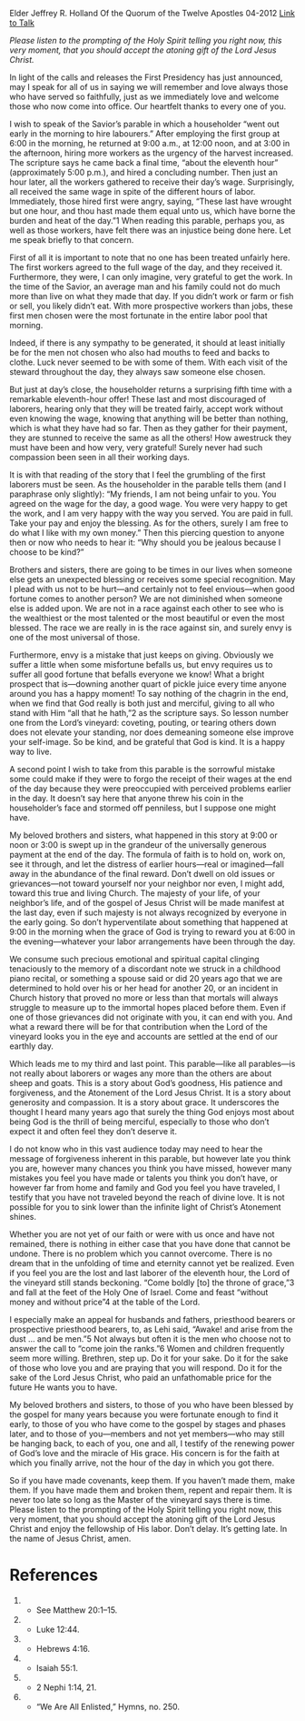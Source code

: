Elder Jeffrey R. Holland
Of the Quorum of the Twelve Apostles
04-2012
[Link to Talk](https://www.churchofjesuschrist.org/study/general-conference/2012/04/the-laborers-in-the-vineyard?lang=eng)

_Please listen to the prompting of the Holy Spirit telling you right now, this very moment, that you should accept the atoning gift of the Lord Jesus Christ._

In light of the calls and releases the First Presidency has just announced, may I speak for all of us in saying we will remember and love always those who have served so faithfully, just as we immediately love and welcome those who now come into office. Our heartfelt thanks to every one of you.

I wish to speak of the Savior’s parable in which a householder “went out early in the morning to hire labourers.” After employing the first group at 6:00 in the morning, he returned at 9:00 a.m., at 12:00 noon, and at 3:00 in the afternoon, hiring more workers as the urgency of the harvest increased. The scripture says he came back a final time, “about the eleventh hour” (approximately 5:00 p.m.), and hired a concluding number. Then just an hour later, all the workers gathered to receive their day’s wage. Surprisingly, all received the same wage in spite of the different hours of labor. Immediately, those hired first were angry, saying, “These last have wrought but one hour, and thou hast made them equal unto us, which have borne the burden and heat of the day.”1 When reading this parable, perhaps you, as well as those workers, have felt there was an injustice being done here. Let me speak briefly to that concern.

First of all it is important to note that no one has been treated unfairly here. The first workers agreed to the full wage of the day, and they received it. Furthermore, they were, I can only imagine, very grateful to get the work. In the time of the Savior, an average man and his family could not do much more than live on what they made that day. If you didn’t work or farm or fish or sell, you likely didn’t eat. With more prospective workers than jobs, these first men chosen were the most fortunate in the entire labor pool that morning.

Indeed, if there is any sympathy to be generated, it should at least initially be for the men not chosen who also had mouths to feed and backs to clothe. Luck never seemed to be with some of them. With each visit of the steward throughout the day, they always saw someone else chosen.

But just at day’s close, the householder returns a surprising fifth time with a remarkable eleventh-hour offer! These last and most discouraged of laborers, hearing only that they will be treated fairly, accept work without even knowing the wage, knowing that anything will be better than nothing, which is what they have had so far. Then as they gather for their payment, they are stunned to receive the same as all the others! How awestruck they must have been and how very, very grateful! Surely never had such compassion been seen in all their working days.

It is with that reading of the story that I feel the grumbling of the first laborers must be seen. As the householder in the parable tells them (and I paraphrase only slightly): “My friends, I am not being unfair to you. You agreed on the wage for the day, a good wage. You were very happy to get the work, and I am very happy with the way you served. You are paid in full. Take your pay and enjoy the blessing. As for the others, surely I am free to do what I like with my own money.” Then this piercing question to anyone then or now who needs to hear it: “Why should you be jealous because I choose to be kind?”

Brothers and sisters, there are going to be times in our lives when someone else gets an unexpected blessing or receives some special recognition. May I plead with us not to be hurt—and certainly not to feel envious—when good fortune comes to another person? We are not diminished when someone else is added upon. We are not in a race against each other to see who is the wealthiest or the most talented or the most beautiful or even the most blessed. The race we are really in is the race against sin, and surely envy is one of the most universal of those.

Furthermore, envy is a mistake that just keeps on giving. Obviously we suffer a little when some misfortune befalls us, but envy requires us to suffer all good fortune that befalls everyone we know! What a bright prospect that is—downing another quart of pickle juice every time anyone around you has a happy moment! To say nothing of the chagrin in the end, when we find that God really is both just and merciful, giving to all who stand with Him “all that he hath,”2 as the scripture says. So lesson number one from the Lord’s vineyard: coveting, pouting, or tearing others down does not elevate your standing, nor does demeaning someone else improve your self-image. So be kind, and be grateful that God is kind. It is a happy way to live.

A second point I wish to take from this parable is the sorrowful mistake some could make if they were to forgo the receipt of their wages at the end of the day because they were preoccupied with perceived problems earlier in the day. It doesn’t say here that anyone threw his coin in the householder’s face and stormed off penniless, but I suppose one might have.

My beloved brothers and sisters, what happened in this story at 9:00 or noon or 3:00 is swept up in the grandeur of the universally generous payment at the end of the day. The formula of faith is to hold on, work on, see it through, and let the distress of earlier hours—real or imagined—fall away in the abundance of the final reward. Don’t dwell on old issues or grievances—not toward yourself nor your neighbor nor even, I might add, toward this true and living Church. The majesty of your life, of your neighbor’s life, and of the gospel of Jesus Christ will be made manifest at the last day, even if such majesty is not always recognized by everyone in the early going. So don’t hyperventilate about something that happened at 9:00 in the morning when the grace of God is trying to reward you at 6:00 in the evening—whatever your labor arrangements have been through the day.

We consume such precious emotional and spiritual capital clinging tenaciously to the memory of a discordant note we struck in a childhood piano recital, or something a spouse said or did 20 years ago that we are determined to hold over his or her head for another 20, or an incident in Church history that proved no more or less than that mortals will always struggle to measure up to the immortal hopes placed before them. Even if one of those grievances did not originate with you, it can end with you. And what a reward there will be for that contribution when the Lord of the vineyard looks you in the eye and accounts are settled at the end of our earthly day.

Which leads me to my third and last point. This parable—like all parables—is not really about laborers or wages any more than the others are about sheep and goats. This is a story about God’s goodness, His patience and forgiveness, and the Atonement of the Lord Jesus Christ. It is a story about generosity and compassion. It is a story about grace. It underscores the thought I heard many years ago that surely the thing God enjoys most about being God is the thrill of being merciful, especially to those who don’t expect it and often feel they don’t deserve it.

I do not know who in this vast audience today may need to hear the message of forgiveness inherent in this parable, but however late you think you are, however many chances you think you have missed, however many mistakes you feel you have made or talents you think you don’t have, or however far from home and family and God you feel you have traveled, I testify that you have not traveled beyond the reach of divine love. It is not possible for you to sink lower than the infinite light of Christ’s Atonement shines.

Whether you are not yet of our faith or were with us once and have not remained, there is nothing in either case that you have done that cannot be undone. There is no problem which you cannot overcome. There is no dream that in the unfolding of time and eternity cannot yet be realized. Even if you feel you are the lost and last laborer of the eleventh hour, the Lord of the vineyard still stands beckoning. “Come boldly [to] the throne of grace,”3 and fall at the feet of the Holy One of Israel. Come and feast “without money and without price”4 at the table of the Lord.

I especially make an appeal for husbands and fathers, priesthood bearers or prospective priesthood bearers, to, as Lehi said, “Awake! and arise from the dust … and be men.”5 Not always but often it is the men who choose not to answer the call to “come join the ranks.”6 Women and children frequently seem more willing. Brethren, step up. Do it for your sake. Do it for the sake of those who love you and are praying that you will respond. Do it for the sake of the Lord Jesus Christ, who paid an unfathomable price for the future He wants you to have.

My beloved brothers and sisters, to those of you who have been blessed by the gospel for many years because you were fortunate enough to find it early, to those of you who have come to the gospel by stages and phases later, and to those of you—members and not yet members—who may still be hanging back, to each of you, one and all, I testify of the renewing power of God’s love and the miracle of His grace. His concern is for the faith at which you finally arrive, not the hour of the day in which you got there.

So if you have made covenants, keep them. If you haven’t made them, make them. If you have made them and broken them, repent and repair them. It is never too late so long as the Master of the vineyard says there is time. Please listen to the prompting of the Holy Spirit telling you right now, this very moment, that you should accept the atoning gift of the Lord Jesus Christ and enjoy the fellowship of His labor. Don’t delay. It’s getting late. In the name of Jesus Christ, amen.

# References
1. - See Matthew 20:1–15.
2. - Luke 12:44.
3. - Hebrews 4:16.
4. - Isaiah 55:1.
5. - 2 Nephi 1:14, 21.
6. - “We Are All Enlisted,” Hymns, no. 250.